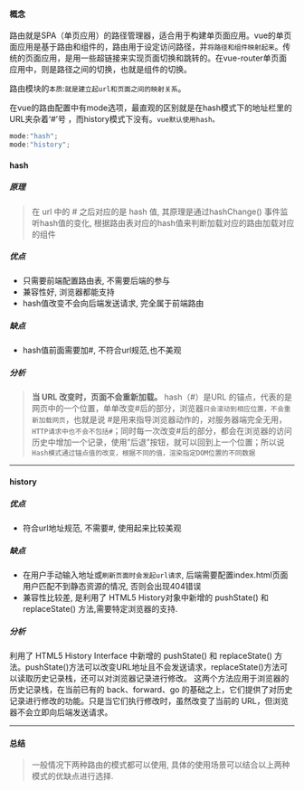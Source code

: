 #### **概念**

路由就是SPA（单页应用）的路径管理器，适合用于构建单页面应用。vue的单页面应用是基于路由和组件的，路由用于设定访问路径，并`将路径和组件映射起来`。传统的页面应用，是用一些超链接来实现页面切换和跳转的。在vue-router单页面应用中，则是路径之间的切换，也就是组件的切换。

路由模块的`本质`:`就是建立起url和页面之间的映射关系`。

在vue的路由配置中有mode选项，最直观的区别就是在hash模式下的地址栏里的URL夹杂着‘#’号 ，而history模式下没有。`vue默认使用hash。`

```js
mode:"hash";
mode:"history";
```

#### **hash**

##### 原理

> 在 url 中的 # 之后对应的是 hash 值, 其原理是通过hashChange() 事件监听hash值的变化, 根据路由表对应的hash值来判断加载对应的路由加载对应的组件

##### **优点**

- 只需要前端配置路由表, 不需要后端的参与
- 兼容性好, 浏览器都能支持
- hash值改变不会向后端发送请求, 完全属于前端路由

##### 缺点

-  hash值前面需要加#, 不符合url规范,也不美观

##### 分析

> **当 URL 改变时，页面不会重新加载。** hash（#）是URL 的锚点，代表的是网页中的一个位置，单单改变#后的部分，浏览器`只会滚动到相应位置，不会重新加载网页`，也就是说 #是用来指导浏览器动作的，对服务器端完全无用，`HTTP请求中也不会不包括#`；同时每一次改变#后的部分，都会在浏览器的访问历史中增加一个记录，使用”后退”按钮，就可以回到上一个位置；所以说`Hash模式通过锚点值的改变，根据不同的值，渲染指定DOM位置的不同数据`

-------------------



#### **history**

##### **优点**

- 符合url地址规范, 不需要#, 使用起来比较美观

##### 缺点

-  在用户手动输入地址或`刷新页面时会发起url请求`, 后端需要配置index.html页面用户匹配不到静态资源的情况, 否则会出现404错误
-  兼容性比较差, 是利用了 HTML5 History对象中新增的 pushState() 和 replaceState() 方法,需要特定浏览器的支持.

##### 分析

利用了 HTML5 History Interface 中新增的 pushState() 和 replaceState() 方法。pushState()方法可以改变URL地址且不会发送请求，replaceState()方法可以读取历史记录栈，还可以对浏览器记录进行修改。
这两个方法应用于浏览器的历史记录栈，在当前已有的 back、forward、go 的基础之上，它们提供了对历史记录进行修改的功能。只是当它们执行修改时，虽然改变了当前的 URL，但浏览器不会立即向后端发送请求。

---------------



#### **总结**

> 一般情况下两种路由的模式都可以使用, 具体的使用场景可以结合以上两种模式的优缺点进行选择.